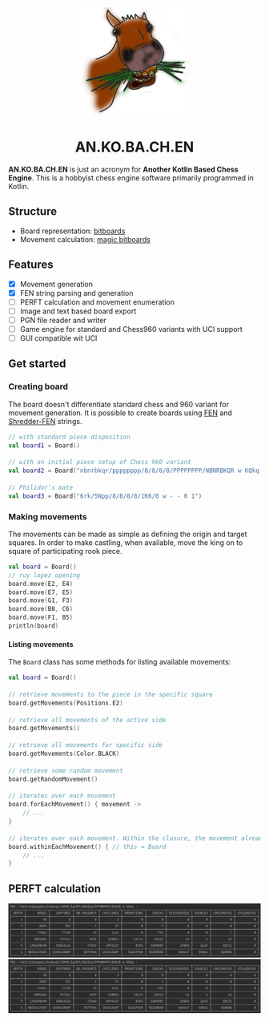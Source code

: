<p align="center">
  <img src="readme-assets/ankobachen-logo.png" height="220" width="220">
</p>
<h1 align="center">AN.KO.BA.CH.EN</h1>

**AN.KO.BA.CH.EN** is just an acronym for **Another Kotlin Based Chess Engine**. This is a hobbyist chess engine software primarily programmed in Kotlin.

## Structure

* Board representation: [bitboards](https://www.chessprogramming.org/Bitboards)
* Movement calculation: [magic bitboards](https://www.chessprogramming.org/Magic_Bitboards)

## Features

- [x] Movement generation
- [x] FEN string parsing and generation
- [ ] PERFT calculation and movement enumeration
- [ ] Image and text based board export
- [ ] PGN file reader and writer
- [ ] Game engine for standard and Chess960 variants with UCI support
- [ ] GUI compatible wit UCI

## Get started

### Creating board

The board doesn't differentiate standard chess and 960 variant for movement generation. It is possible to create boards using [FEN](https://www.chessprogramming.org/Forsyth-Edwards_Notation) and [Shredder-FEN](https://www.chessprogramming.org/Forsyth-Edwards_Notation#Shredder-FEN) strings. 

```kotlin
// with standard piece disposition
val board1 = Board()

// with an initial piece setup of Chess 960 variant
val board2 = Board("nbnrbkqr/pppppppp/8/8/8/8/PPPPPPPP/NBNRBKQR w KQkq -")

// Philidor's mate
val board3 = Board("6rk/5Npp/8/8/8/8/1K6/8 w - - 0 1")
```

### Making movements

The movements can be made as simple as defining the origin and target squares. In order to make castling, when available, move the king on to square of participating rook piece.

```kotlin
val board = Board()
// ruy lopez opening
board.move(E2, E4)
board.move(E7, E5)
board.move(G1, F3)
board.move(B8, C6)
board.move(F1, B5)
println(board)
```

#### Listing movements

The `Board` class has some methods for listing available movements:

```kotlin
val board = Board()

// retrieve movements to the piece in the specific square
board.getMovements(Positions.E2)

// retrieve all movements of the active side
board.getMovements()

// retrieve all movements for specific side
board.getMovements(Color.BLACK)

// retrieve some random movement
board.getRandomMovement()

// iterates over each movement
board.forEachMovement() { movement ->
    // ...
}

// iterates over each movement. Within the closure, the movement already been made
board.withinEachMovement() { // this = Board
    // ...
}
```

## PERFT  calculation

<img src="readme-assets/perft01.png">
<img src="readme-assets/perft01.png">
